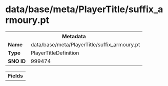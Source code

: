 <h1>data/base/meta/PlayerTitle/suffix_armoury.pt</h1><table><tr><th colspan="100%">Metadata</th></tr><tr><td><b>Name</b></td><td>data/base/meta/PlayerTitle/suffix_armoury.pt</td></tr><tr><td><b>Type</b></td><td>PlayerTitleDefinition</td></tr><tr><td><b>SNO ID</b></td><td>999474</td></tr></table>

<table><tr><th colspan="100%">Fields</th></tr></table>

